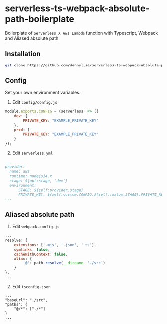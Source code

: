 # serverless-ts-webpack-absolute-path-boilerplate
Boilerplate of `Serverless X Aws Lambda` function with Typescript, Webpack and Aliased absolute path.



## Installation
```bash
git clone https://github.com/dannylisa/serverless-ts-webpack-absolute-path-boilerplate [your_project_name]
```

## Config
Set your own environment variables.

1. Edit `config/config.js`
```js
module.exports.CONFIG = (serverless) => ({
    dev: {
        PRIVATE_KEY: "EXAMPLE_PRIVATE_KEY"
    },
    prod: {
        PRIVATE_KEY: "EXAMPLE_PRIVATE_KEY"
    }
});
```

2. Edit `serverless.yml`
```yml
...
provider:
  name: aws
  runtime: nodejs14.x
  stage: ${opt:stage, 'dev'}
  environment:
      STAGE: ${self:provider.stage}
      PRIVATE_KEY: ${self:custom.CONFIG.${self:custom.STAGE}.PRIVATE_KEY} 
...
```

## Aliased absolute path
1. Edit `webpack.config.js`
```js
...
resolve: {
    extensions: ['.mjs', '.json', '.ts'],
    symlinks: false,
    cacheWithContext: false,
    alias: {
        '@': path.resolve(__dirname, './src')
    }
},
...
```

2. Edit `tsconfig.json`
```
...
"baseUrl": "./src",
"paths": {
    "@/*": ["./*"]
}
...
```
